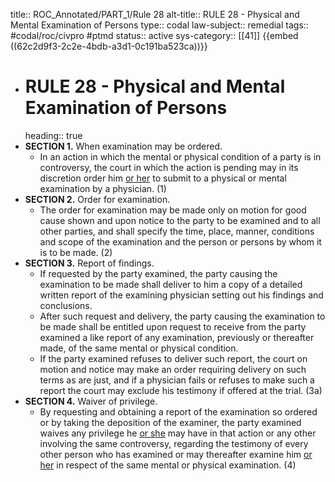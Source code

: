title:: ROC_Annotated/PART_1/Rule 28
alt-title:: RULE 28 - Physical and Mental Examination of Persons
type:: codal
law-subject:: remedial
tags:: #codal/roc/civpro #ptmd
status:: active
sys-category:: [[41]]
{{embed ((62c2d9f3-2c2e-4bdb-a3d1-0c191ba523ca))}}
- # RULE 28 - Physical and Mental Examination of Persons
  heading:: true
- **SECTION 1.** When examination may be ordered.
	- In an action in which the mental or physical condition of a party is in controversy, the court in which the action is pending may in its discretion order him <ins>or her</ins> to submit to a physical or mental examination by a physician. (1)
- **SECTION 2.** Order for examination.
	- The order for examination may be made only on motion for good cause shown and upon notice to the party to be examined and to all other parties, and shall specify the time, place, manner, conditions and scope of the examination and the person or persons by whom it is to be made. (2)
- **SECTION 3.** Report of findings.
	- If requested by the party examined, the party causing the examination to be made shall deliver to him a copy of a detailed written report of the examining physician setting out his findings and conclusions.
	- After such request and delivery, the party causing the examination to be made shall be entitled upon request to receive from the party examined a like report of any examination, previously or thereafter made, of the same mental or physical condition.
	- If the party examined refuses to deliver such report, the court on motion and notice may make an order requiring delivery on such terms as are just, and if a physician fails or refuses to make such a report the court may exclude his testimony if offered at the trial. (3a)
- **SECTION 4.** Waiver of privilege.
	- By requesting and obtaining a report of the examination so ordered or by taking the deposition of the examiner, the party examined waives any privilege he <ins>or she</ins> may have in that action or any other involving the same controversy, regarding the testimony of every other person who has examined or may thereafter examine him <ins>or her</ins> in respect of the same mental or physical examination. (4)
